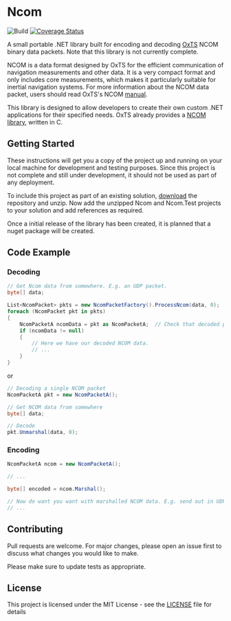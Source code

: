 # Ncom

![Build](https://github.com/harry-harris-27/Ncom/workflows/Build/badge.svg)
[![Coverage Status](https://coveralls.io/repos/github/harry-harris-27/Ncom/badge.svg?branch=master)](https://coveralls.io/github/harry-harris-27/Ncom?branch=master)

A small portable .NET library built for encoding and decoding [OxTS](https://www.oxts.com/) NCOM binary data packets. Note that this library is not currently complete.

NCOM is a data format designed by OxTS for the efficient communication of navigation measurements and other data. It is a very compact format and only includes core measurements, which makes it particularly suitable for inertial navigation systems. For more information about the NCOM data packet, users should read OxTS's NCOM [manual](https://oxts.app.box.com/s/jovnqyj3lkcht2b2159jefzbt950j1n1).

This library is designed to allow developers to create their own custom .NET applications for their specified needs. OxTS already provides a [NCOM library](https://github.com/OxfordTechnicalSolutions/NCOMdecoder), written in C.

## Getting Started
These instructions will get you a copy of the project up and running on your local machine for development and testing purposes. Since this project is not complete and still under development, it should not be used as part of any deployment.

To include this project as part of an existing solution, [download](https://github.com/harry-harris-27/Ncom/master/archive/master.zip) the repository and unzip. Now add the unzipped Ncom and Ncom.Test projects to your solution and add references as required.

Once a initial release of the library has been created, it is planned that a nuget package will be created.

## Code Example
### Decoding
```C#
// Get Ncom data from somewhere. E.g. an UDP packet.
byte[] data;

List<NcomPacket> pkts = new NcomPacketFactory().ProcessNcom(data, 0);
foreach (NcomPacket pkt in pkts)
{
    NcomPacketA ncomData = pkt as NcomPacketA;  // Check that decoded packet was of type Structure-A.
    if (ncomData != null)
    {
        // Here we have our decoded NCOM data.
        // ...
    }
}
```
or
```C#
// Decoding a single NCOM packet
NcomPacketA pkt = new NcomPacketA();

// Get NCOM data from somewhere
byte[] data;

// Decode
pkt.Unmarshal(data, 0);
```

### Encoding
```C#
NcomPacketA ncom = new NcomPacketA();

// ...

byte[] encoded = ncom.Marshal();

// Now do want you want with marshalled NCOM data. E.g. send out in UDP packet.
// ...
```

## Contributing
Pull requests are welcome. For major changes, please open an issue first to discuss what changes you would like to make.

Please make sure to update tests as appropriate.

## License
This project is licensed under the MIT License - see the [LICENSE](LICENSE) file for details

